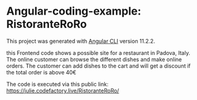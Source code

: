 # Angular-coding-example: RistoranteRoRo

This project was generated with [Angular CLI](https://github.com/angular/angular-cli) version 11.2.2.

this Frontend code shows a possible site for a restaurant in Padova, Italy. The online customer can browse the different dishes and make online orders. The customer can add dishes to the cart and will get a discount if the total order is above 40€

The code is executed via this public link: https://julie.codefactory.live/RistoranteRoRo/

